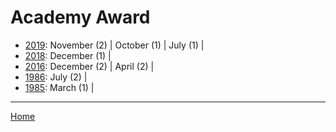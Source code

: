 # Academy Award

  * [2019](./academy-award-2019.md): 
      November (2) | 
      October (1) | 
      July (1) | 
  * [2018](./academy-award-2018.md): 
      December (1) | 
  * [2016](./academy-award-2016.md): 
      December (2) | 
      April (2) | 
  * [1986](./academy-award-1986.md): 
      July (2) | 
  * [1985](./academy-award-1985.md): 
      March (1) | 

----

[Home](../)
